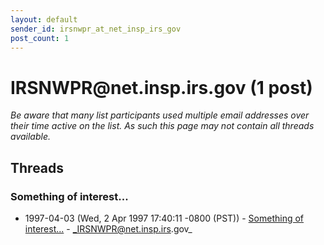 ```yaml
---
layout: default
sender_id: irsnwpr_at_net_insp_irs_gov
post_count: 1
---
```


# IRSNWPR<span>@</span>net.insp.irs.gov (1 post)

_Be aware that many list participants used multiple email addresses over their time active on the list. As such this page may not contain all threads available._

## Threads

### Something of interest...
+ 1997-04-03 (Wed, 2 Apr 1997 17:40:11 -0800 (PST)) - [Something of interest...](/archive/1997/04/b42b2db7e08f9855505e753f40e4a53d62fc94da774cb3ca653ceffa51eae133) - _IRSNWPR@net.insp.irs.gov_

